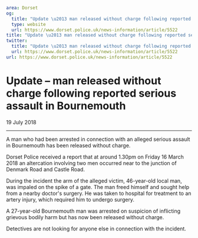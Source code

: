```yaml
area: Dorset
og:
  title: "Update \u2013 man released without charge following reported serious assault in Bournemouth"
  type: website
  url: https://www.dorset.police.uk/news-information/article/5522
title: "Update \u2013 man released without charge following reported serious assault in Bournemouth |"
twitter:
  title: "Update \u2013 man released without charge following reported serious assault in Bournemouth"
  url: https://www.dorset.police.uk/news-information/article/5522
url: https://www.dorset.police.uk/news-information/article/5522
```

# Update – man released without charge following reported serious assault in Bournemouth

19 July 2018

* * *

A man who had been arrested in connection with an alleged serious assault in Bournemouth has been released without charge.

Dorset Police received a report that at around 1.30pm on Friday 16 March 2018 an altercation involving two men occurred near to the junction of Denmark Road and Castle Road.

During the incident the arm of the alleged victim, 46-year-old local man, was impaled on the spike of a gate.
 The man freed himself and sought help from a nearby doctor's surgery. He was taken to hospital for treatment to an artery injury, which required him to undergo surgery.

A 27-year-old Bournemouth man was arrested on suspicion of inflicting grievous bodily harm but has now been released without charge.

Detectives are not looking for anyone else in connection with the incident.
